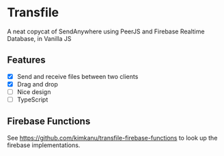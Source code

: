 # Transfile
A neat copycat of SendAnywhere using PeerJS and Firebase Realtime Database, in Vanilla JS

## Features

- [x] Send and receive files between two clients
- [x] Drag and drop
- [ ] Nice design
- [ ] TypeScript

## Firebase Functions

See https://github.com/kimkanu/transfile-firebase-functions to look up the firebase implementations.
